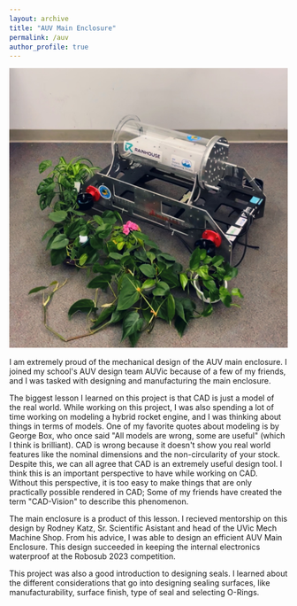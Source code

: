 ```yaml
---
layout: archive
title: "AUV Main Enclosure"
permalink: /auv
author_profile: true
---
```

![](/images/auv_w_houseplants.JPG)

I am extremely proud of the mechanical design of the AUV main enclosure. I joined my school's AUV design team AUVic because of a few of my friends, and I was tasked with designing and manufacturing the main enclosure.

The biggest lesson I learned on this project is that CAD is just a model of the real world. While working on this project, I was also spending a lot of time working on modeling a hybrid rocket engine, and I was thinking about things in terms of models. One of my favorite quotes about modeling is by George Box, who once said "All models are wrong, some are useful" (which I think is brilliant). CAD is wrong because it doesn't show you real world features like the nominal dimensions and the non-circularity of your stock. Despite this, we can all agree that CAD is an extremely useful design tool. I think this is an important perspective to have while working on CAD. Without this perspective, it is too easy to make things that are only practically possible rendered in CAD; Some of my friends have created the term "CAD-Vision" to describe this phenomenon.
 
The main enclosure is a product of this lesson. I recieved mentorship on this design by Rodney Katz, Sr. Scientific Asistant and head of the UVic Mech Machine Shop. From his advice, I was able to design an efficient AUV Main Enclosure. This design succeeded in keeping the internal electronics waterproof at the Robosub 2023 competition. 

This project was also a good introduction to designing seals. I learned about the different considerations that go into designing sealing surfaces, like manufacturability, surface finish, type of seal and selecting O-Rings.
